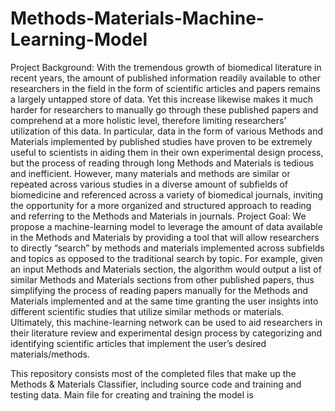 # Methods-Materials-Machine-Learning-Model

Project Background:
With the tremendous growth of biomedical literature in recent years, the amount of published information readily available to other researchers in the field in the form of scientific articles and papers remains a largely untapped store of data. Yet this increase likewise makes it much harder for researchers to manually go through these published papers and comprehend at a more holistic level, therefore limiting researchers’ utilization of this data. In particular, data in the form of various Methods and Materials implemented by published studies have proven to be extremely useful to scientists in aiding them in their own experimental design process, but the process of reading through long Methods and Materials is tedious and inefficient. However, many materials and methods are similar or repeated across various studies in a diverse amount of subfields of biomedicine and referenced across a variety of biomedical journals, inviting the opportunity for a more organized and structured approach to reading and referring to the Methods and Materials in journals.
Project Goal:
We propose a machine-learning model to leverage the amount of data available in the Methods and Materials by providing a tool that will allow researchers to directly “search” by methods and materials implemented across subfields and topics as opposed to the traditional search by topic. For example, given an input Methods and Materials section, the algorithm would output a list of similar Methods and Materials sections from other published papers, thus simplifying the process of reading papers manually for the Methods and Materials implemented and at the same time granting the user insights into different scientific studies that utilize similar methods or materials. Ultimately, this machine-learning network can be used to aid researchers in their literature review and experimental design process by categorizing and identifying scientific articles that implement the user’s desired materials/methods.

This repository consists most of the completed files that make up the Methods & Materials Classifier, including source code and training and testing data. Main file for creating and training the model is 
